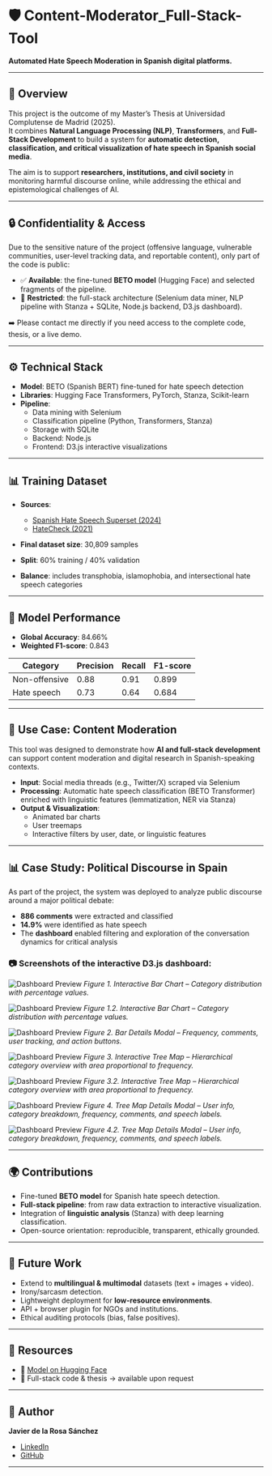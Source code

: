 # 🛡️ Content-Moderator_Full-Stack-Tool  
**Automated Hate Speech Moderation in Spanish digital platforms.**  

---

## 📖 Overview  
This project is the outcome of my Master’s Thesis at Universidad Complutense de Madrid (2025).  
It combines **Natural Language Processing (NLP)**, **Transformers**, and **Full-Stack Development** to build a system for **automatic detection, classification, and critical visualization of hate speech in Spanish social media**.  

The aim is to support **researchers, institutions, and civil society** in monitoring harmful discourse online, while addressing the ethical and epistemological challenges of AI.  

---

## 🔒 Confidentiality & Access  
Due to the sensitive nature of the project (offensive language, vulnerable communities, user-level tracking data, and reportable content), only part of the code is public:  

- ✅ **Available**: the fine-tuned **BETO model** (Hugging Face) and selected fragments of the pipeline.  
- 🔐 **Restricted**: the full-stack architecture (Selenium data miner, NLP pipeline with Stanza + SQLite, Node.js backend, D3.js dashboard).  

➡️ Please contact me directly if you need access to the complete code, thesis, or a live demo.  

---

## ⚙️ Technical Stack  
- **Model**: BETO (Spanish BERT) fine-tuned for hate speech detection  
- **Libraries**: Hugging Face Transformers, PyTorch, Stanza, Scikit-learn  
- **Pipeline**:  
  - Data mining with Selenium  
  - Classification pipeline (Python, Transformers, Stanza)  
  - Storage with SQLite  
  - Backend: Node.js  
  - Frontend: D3.js interactive visualizations  

---

## 📊 Training Dataset  
- **Sources**:  
  - [Spanish Hate Speech Superset (2024)](https://huggingface.co/datasets/manueltonneau/spanish-hate-speech-superset)  
  - [HateCheck (2021)](https://huggingface.co/datasets/Paul/hatecheck)  

- **Final dataset size**: 30,809 samples  
- **Split**: 60% training / 40% validation  
- **Balance**: includes transphobia, islamophobia, and intersectional hate speech categories  

---

## 🧪 Model Performance  
- **Global Accuracy**: 84.66%  
- **Weighted F1-score**: 0.843  

| Category       | Precision | Recall | F1-score |
|----------------|-----------|--------|----------|
| Non-offensive  | 0.88      | 0.91   | 0.899    |
| Hate speech    | 0.73      | 0.64   | 0.684    |

---

## 🚀 Use Case: Content Moderation  

This tool was designed to demonstrate how **AI and full-stack development** can support content moderation and digital research in Spanish-speaking contexts.  

- **Input**: Social media threads (e.g., Twitter/X) scraped via Selenium  
- **Processing**: Automatic hate speech classification (BETO Transformer) enriched with linguistic features (lemmatization, NER via Stanza)  
- **Output & Visualization**:  
  - Animated bar charts  
  - User treemaps  
  - Interactive filters by user, date, or linguistic features  

---

## 📊 Case Study: Political Discourse in Spain  

As part of the project, the system was deployed to analyze public discourse around a major political debate:  

- **886 comments** were extracted and classified  
- **14.9%** were identified as hate speech  
- The **dashboard** enabled filtering and exploration of the conversation dynamics for critical analysis  


### 📷 **Screenshots of the interactive D3.js dashboard:** 


![Dashboard Preview](screenshot_1.png)
*Figure 1. Interactive Bar Chart – Category distribution with percentage values.*


![Dashboard Preview](screenshot_1-2.png)
*Figure 1.2. Interactive Bar Chart – Category distribution with percentage values.*


![Dashboard Preview](screenshot_2.png)
*Figure 2. Bar Details Modal – Frequency, comments, user tracking, and action buttons.*


![Dashboard Preview](screenshot_4.png)
*Figure 3. Interactive Tree Map – Hierarchical category overview with area proportional to frequency.*


![Dashboard Preview](screenshot_5.png)
*Figure 3.2. Interactive Tree Map – Hierarchical category overview with area proportional to frequency.*


![Dashboard Preview](screenshot_6.png)
*Figure 4. Tree Map Details Modal – User info, category breakdown, frequency, comments, and speech labels.*


![Dashboard Preview](screenshot_7.png)
*Figure 4.2. Tree Map Details Modal – User info, category breakdown, frequency, comments, and speech labels.*

---

## 🌍 Contributions  
- Fine-tuned **BETO model** for Spanish hate speech detection.  
- **Full-stack pipeline**: from raw data extraction to interactive visualization.  
- Integration of **linguistic analysis** (Stanza) with deep learning classification.  
- Open-source orientation: reproducible, transparent, ethically grounded.  

---

## 🔮 Future Work  
- Extend to **multilingual & multimodal** datasets (text + images + video).  
- Irony/sarcasm detection.  
- Lightweight deployment for **low-resource environments**.  
- API + browser plugin for NGOs and institutions.  
- Ethical auditing protocols (bias, false positives).  

---

## 📂 Resources  
- 🤗 [Model on Hugging Face](https://huggingface.co/delarosajav95/HateSpeech-BETO-cased-v2)  
- 📄 Full-stack code & thesis → available upon request  

---

## 👤 Author  
**Javier de la Rosa Sánchez**  
- [LinkedIn](https://www.linkedin.com/in/delarosajav95/)  
- [GitHub](https://github.com/delarosajav)  

---




